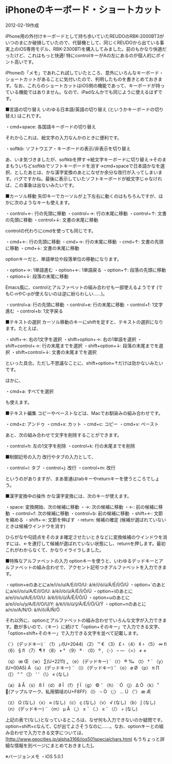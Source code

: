 # iPhoneのキーボード・ショートカット

2012-02-19作成

iPhone用の外付けキーボードとして持ち歩いていたREUDOのRBK-2000BT3がいつのまにか破損していたので、代替機として、同じくREUDOから出ている事実上のiOS専用モデル、RBK-2300BTiを購入してみました。前のもかなり快適だったけど、これはもっと快適! 特にcontrolキーがAの左にあるのが個人的にポイント高いです。

iPhoneの「メモ」であれこれ試していたところ、意外にいろんなキーボード・ショートカットがあることに気付いたので、判明したものを書きとめておきます。なお、これらのショートカットはiOS側の機能であって、キーボードが持っている機能ではありません。なので、iPadなんかでも同じように使えるはずです。

■言語の切り替え
いわゆる日本語/英語の切り替え (というかキーボードの切り替え) はこれです。

・cmd+space: 各国語キーボードの切り替え

それからこれは、絵文字の入力なんかのときに便利です。

・softkb: ソフトウエア・キーボードの表示/非表示を切り替え

あ、いま気づきましたが、softkbを押す→絵文字キーボードに切り替え→そのままもういちどsoftkbでソフトキーボードを消す→cmd+spaceで日本語かなを選択、としたあとは、かな漢字変換のあとになぜか余分な改行が入ってしまいます。バグですかね。最後に表示していたソフトキーボードが絵文字じゃなければ、この事象は出ないみたいです。

■カーソル移動
矢印キーでカーソルが上下左右に動くのはもちろんですが、ほかに次のようなキーも使えます。

・control+←: 行の先頭に移動
・control+→: 行の末尾に移動
・control+↑: 文書の先頭に移動
・control+↓: 文書の末尾に移動

controlの代わりにcmdを使っても同じです。

・cmd+←: 行の先頭に移動
・cmd+→: 行の末尾に移動
・cmd+↑: 文書の先頭に移動
・cmd+↓: 文書の末尾に移動

optionキーだと、単語単位や段落単位の移動になります。

・option+→: 1単語進む
・option+←: 1単語戻る
・option+↑: 段落の先頭に移動
・option+↓: 段落の末尾に移動

Emacs風に、controlとアルファベットの組み合わせも一部使えるようです (でもC-nやC-pが使えないのは逆に紛らわしい……)。

・control+a: 行の先頭に移動
・control+e: 行の末尾に移動
・control+f: 1文字進む
・control+b: 1文字戻る

■テキストの選択
カーソル移動のキーにshiftを足すと、テキストの選択になります。たとえば、

・shift+→: 右の1文字を選択
・shift+option+→: 右の1単語を選択
・shift+control+→: 行の末尾までを選択
・shift+option+↓: 段落の末尾までを選択
・shift+control+↓: 文書の末尾までを選択

といった具合。ただし不思議なことに、shift+option+↑だけは効かないみたいです。

ほかに、

・cmd+a: すべてを選択

も使えます。

■テキスト編集
コピーやペーストなどは、Macでお馴染みの組み合わせです。

・cmd+z: アンドゥ
・cmd+x: カット
・cmd+c: コピー
・cmd+v: ペースト

あと、次の組み合わせで文字を削除することができます。

・control+h: 左の1文字を削除
・control+k: 行の末尾までを削除

■制御記号の入力
改行やタブの入力として、

・control+i: タブ
・control+j: 改行
・control+m: 改行

というのがありますが、まあ普通はtabキーやreturnキーを使うところでしょう。

■漢字変換中の操作
かな漢字変換には、次のキーが使えます。

・space: 変換開始、次の候補に移動
・→: 次の候補に移動
・←: 前の候補に移動
・control+f: 次の候補に移動
・control+b: 前の候補に移動
・shift+←: 文節を縮める
・shift+→: 文節を伸ばす
・return: 候補の確定 (候補が選ばれていないときは候補ウインドウを消す)

ひらがなや句読点をそのまま確定させたいときなどに変換候補のウインドウを消すには、←を連打して候補が選ばれていない状態にし、returnを押します。最初これがわからなくて、かなりイライラしました。

■特殊なアルファベットの入力
optionキーを使うと、いわゆるデッドキーとアルファベットの組み合わせで、アクセント記号つきアルファベットを入力できます。

・option+eのあとにa/e/i/o/u/A/E/I/O/U: á/é/í/ó/ú/Á/É/Í/Ó/Ú
・option+`のあとにa/e/i/o/u/A/E/I/O/U: à/è/ì/ò/ù/À/È/Ì/Ò/Ù
・option+iのあとにa/e/i/o/u/A/E/I/O/U: â/ê/î/ô/û/Â/Ê/Î/Ô/Û
・option+uのあとにa/e/i/o/u/y/A/E/I/O/U/Y: ä/ë/ï/ö/ü/ÿ/Ä/Ë/Ï/Ö/Ü/Ÿ
・option+nのあとにa/n/o/A/N/O: ã/ñ/õ/Ã/Ñ/Õ

それ以外に、optionとアルファベットの組み合わせでいろんな文字が入力できます。数が多いので、〈キー〉に続けて「option+そのキー」で入力できる文字、「option+shift+そのキー」で入力できる文字を並べて記載します。

〈&#x0060;〉 (デッドキー) &#x0060;
〈1〉 ¡ ⁄(U+2044)
〈2〉 ™ €
〈3〉 £ ‹
〈4〉 ¢ ›
〈5〉 ∞ ﬁ
〈6〉 § ﬂ
〈7〉 ¶ ‡
〈8〉 • °
〈9〉 ª ·
〈0〉 º ‚
〈-〉 – —
〈=〉 ≠ ±

〈q〉 œ Œ
〈w〉 ∑(U+2211) „
〈e〉 (デッドキー) ´
〈r〉 ® ‰
〈t〉 † ˇ
〈y〉 \(U+00A5) Á
〈u〉 (デッドキー) ¨
〈i〉 (デッドキー) ˆ
〈o〉 ø Ø
〈p〉 π ∏
〈[〉 “ ”
〈]〉 ‘ ’
〈\〉 « (なし)

〈a〉 å Å
〈s〉 ß Í
〈d〉 ∂ Î
〈f〉 ƒ Ï
〈g〉 © ˝
〈h〉 ˙ Ó
〈j〉 ∆ Ô
〈k〉 ˚ &#xF8FF;(アップルマーク、私用領域のU+F8FF)
〈l〉 ¬ Ò
〈;〉 … Ú
〈'〉 æ Æ

〈z〉 Ω (なし)
〈x〉 ≈ (なし)
〈c〉 ç (なし)
〈v〉 √ (なし)
〈b〉 ∫ (なし)
〈n〉 (デッドキー) ˜
〈m〉 µ Â
〈,〉 ≤ ¯
〈.〉 ≥ ˘
〈/〉 ÷ (なし)

上記の表で(なし)となっているところは、なぜ何も入力できないのか疑問です。option+shift+cなんて、Çが出てよさそうなのに……。なお、optionキーとの組み合わせで入力できる文字については、[http://www.geocities.jp/alpha3166/ios501specialchars.html もうちょっと詳細な情報を別ページにまとめておきました]。

※バージョンメモ
・iOS 5.0.1
